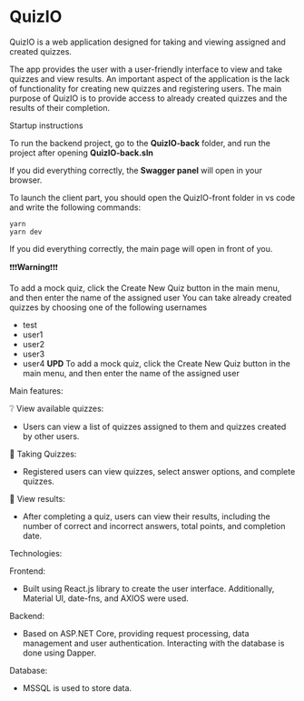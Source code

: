 # QuizIO
QuizIO is a web application designed for taking and viewing assigned and created quizzes. 

The app provides the user with a user-friendly interface to view and take quizzes and view results. 
An important aspect of the application is the lack of functionality for creating new quizzes and registering users. 
The main purpose of QuizIO is to provide access to already created quizzes and the results of their completion.

Startup instructions

To run the backend project, go to the **QuizIO-back** folder, and run the project after opening **QuizIO-back.sln**

If you did everything correctly, the **Swagger panel** will open in your browser.

To launch the client part, you should open the QuizIO-front folder in vs code and write the following commands:

```
yarn
yarn dev
```
If you did everything correctly, the main page will open in front of you.

❗❗❗**Warning**❗❗❗

To add a mock quiz, click the Create New Quiz button in the main menu, and then enter the name of the assigned user
You can take already created quizzes by choosing one of the following usernames

- test
- user1
- user2
- user3
- user4
**UPD**
To add a mock quiz, click the Create New Quiz button in the main menu, and then enter the name of the assigned user

Main features:

❔ View available quizzes: 
- Users can view a list of quizzes assigned to them and quizzes created by other users.

📗 Taking Quizzes: 
- Registered users can view quizzes, select answer options, and complete quizzes.

💯 View results: 
- After completing a quiz, users can view their results, including the number of correct and incorrect answers, total points, and completion date.

Technologies:

Frontend:

- Built using React.js library to create the user interface. Additionally, Material UI, date-fns, and AXIOS were used.

Backend:

- Based on ASP.NET Core, providing request processing, data management and user authentication. Interacting with the database is done using Dapper.

Database:

- MSSQL is used to store data.
